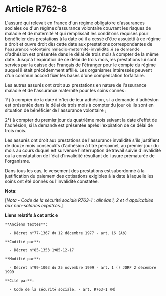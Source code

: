 # Article R762-8

L'assuré qui relevait en France d'un régime obligatoire d'assurances sociales ou d'un régime d'assurance volontaire couvrant
les risques de maladie et de maternité et qui remplissait les conditions requises pour bénéficier des prestations à la date
où il a cessé d'être assujetti à ce régime a droit et ouvre droit dès cette date aux prestations correspondantes de
l'assurance volontaire maladie-maternité-invalidité si sa demande d'adhésion est présentée dans le délai de trois mois à
compter de la même date. Jusqu'à l'expiration de ce délai de trois mois, les prestations lui sont servies par la caisse des
Français de l'étranger pour le compte du régime auquel il était précédemment affilié. Les organismes intéressés peuvent d'un
commun accord fixer les bases d'une compensation forfaitaire. 

Les autres assurés ont droit aux prestations en nature de l'assurance maladie et de l'assurance maternité pour les soins
donnés : 

1°) à compter de la date d'effet de leur adhésion, si la demande d'adhésion est présentée dans le délai de trois mois à
compter du jour où ils sont en situation de bénéficier de l'assurance volontaire     ; 

2°) à compter du premier jour du quatrième mois suivant la date d'effet de l'adhésion, si la demande est présentée après
l'expiration de ce délai de trois mois. 

Les assurés ont droit aux prestations de l'assurance invalidité s'ils justifient de douze mois consécutifs d'adhésion à titre
personnel, au premier jour du mois au cours duquel est survenue l'interruption de travail suivie d'invalidité ou la
constatation de l'état d'invalidité résultant de l'usure prématurée de l'organisme. 

Dans tous les cas, le versement des prestations est subordonné à la justification du paiement des cotisations exigibles à la
date à laquelle les soins ont été donnés ou l'invalidité constatée.

**Nota:**

[*Nota - Code de la sécurité sociale R763-1 : alinéas 1, 2 et 4 applicables aux non-salariés expatriés.*]

**Liens relatifs à cet article**

	**Anciens textes**:

	  - Décret n°77-1367 du 12 décembre 1977 - art. 16 (Ab)

	**Codifié par**:

	  - Décret n°85-1353 1985-12-17

	**Modifié par**:

	  - Décret n°99-1003 du 25 novembre 1999 - art. 1 () JORF 2 décembre 1999

	**Cité par**:

	  - Code de la sécurité sociale. - art. R763-1 (M)

